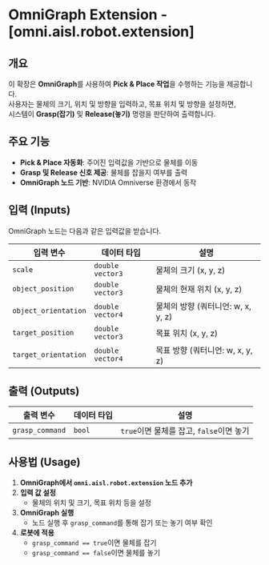 # OmniGraph Extension - [omni.aisl.robot.extension]

## 개요  
이 확장은 **OmniGraph**를 사용하여 **Pick & Place 작업**을 수행하는 기능을 제공합니다.  
사용자는 물체의 크기, 위치 및 방향을 입력하고, 목표 위치 및 방향을 설정하면,  
시스템이 **Grasp(잡기)** 및 **Release(놓기)** 명령을 판단하여 출력합니다.  

## 주요 기능  
- **Pick & Place 자동화**: 주어진 입력값을 기반으로 물체를 이동  
- **Grasp 및 Release 신호 제공**: 물체를 잡을지 여부를 출력  
- **OmniGraph 노드 기반**: NVIDIA Omniverse 환경에서 동작  

## 입력 (Inputs)  
OmniGraph 노드는 다음과 같은 입력값을 받습니다.  

| 입력 변수 | 데이터 타입 | 설명 |  
|----------|-----------|------|  
| `scale` | `double vector3` | 물체의 크기 (x, y, z) |  
| `object_position` | `double vector3` | 물체의 현재 위치 (x, y, z) |  
| `object_orientation` | `double vector4` | 물체의 방향 (쿼터니언: w, x, y, z) |  
| `target_position` | `double vector3` | 목표 위치 (x, y, z) |  
| `target_orientation` | `double vector4` | 목표 방향 (쿼터니언: w, x, y, z) |  

## 출력 (Outputs)  
| 출력 변수 | 데이터 타입 | 설명 |  
|----------|-----------|------|  
| `grasp_command` | `bool` | `true`이면 물체를 잡고, `false`이면 놓기 |  

## 사용법 (Usage)  
1. **OmniGraph에서 `omni.aisl.robot.extension` 노드 추가**  
2. **입력 값 설정**  
   - 물체의 위치 및 크기, 목표 위치 등을 설정  
3. **OmniGraph 실행**  
   - 노드 실행 후 `grasp_command`를 통해 잡기 또는 놓기 여부 확인  
4. **로봇에 적용**  
   - `grasp_command == true`이면 물체를 잡기  
   - `grasp_command == false`이면 물체를 놓기  